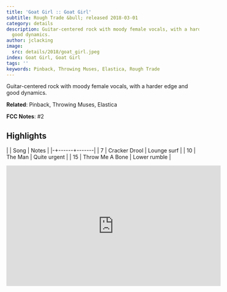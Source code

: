 ```yaml
---
title: 'Goat Girl :: Goat Girl'
subtitle: Rough Trade &bull; released 2018-03-01
category: details
description: Guitar-centered rock with moody female vocals, with a harder edge and
  good dynamics.
author: jclacking
image:
  src: details/2018/goat_girl.jpeg
index: Goat Girl, Goat Girl
tags: ''
keywords: Pinback, Throwing Muses, Elastica, Rough Trade
---
```

Guitar-centered rock with moody female vocals, with a harder edge and good dynamics.<!--more-->

**Related**: Pinback, Throwing Muses, Elastica

**FCC Notes**: #2

## Highlights

| | Song | Notes |
|-+------+-------|
| 7 | Cracker Drool | Lounge surf |
| 10 | The Man | Quite urgent |
| 15 | Throw Me A Bone | Lower rumble |

<div class="tlo-detail-video"><iframe width="560" height="315" src="https://www.youtube.com/embed/FSpzsO1RDTM" frameborder="0" allow="autoplay; encrypted-media" allowfullscreen></iframe></div>


